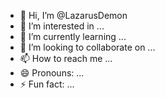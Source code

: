 - 👋 Hi, I’m @LazarusDemon
- 👀 I’m interested in ...
- 🌱 I’m currently learning ...
- 💞️ I’m looking to collaborate on ...
- 📫 How to reach me ...
- 😄 Pronouns: ...
- ⚡ Fun fact: ...

<!---
LazarusDemon/LazarusDemon is a ✨ special ✨ repository because its `README.md` (this file) appears on your GitHub profile.
You can click the Preview link to take a look at your changes.
--->
